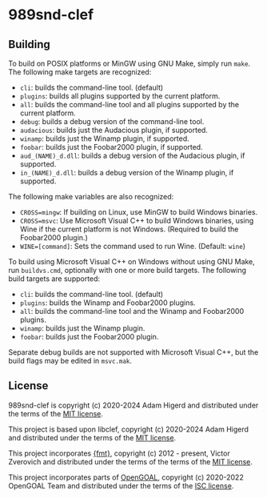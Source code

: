 989snd-clef
==========

Building
--------
To build on POSIX platforms or MinGW using GNU Make, simply run `make`. The following make
targets are recognized:

* `cli`: builds the command-line tool. (default)
* `plugins`: builds all plugins supported by the current platform.
* `all`: builds the command-line tool and all plugins supported by the current platform.
* `debug`: builds a debug version of the command-line tool.
* `audacious`: builds just the Audacious plugin, if supported.
* `winamp`: builds just the Winamp plugin, if supported.
* `foobar`: builds just the Foobar2000 plugin, if supported.
* `aud_(NAME)_d.dll`: builds a debug version of the Audacious plugin, if supported.
* `in_(NAME)_d.dll`: builds a debug version of the Winamp plugin, if supported.

The following make variables are also recognized:

* `CROSS=mingw`: If building on Linux, use MinGW to build Windows binaries.
* `CROSS=msvc`: Use Microsoft Visual C++ to build Windows binaries, using Wine if the current
  platform is not Windows. (Required to build the Foobar2000 plugin.)
* `WINE=[command]`: Sets the command used to run Wine. (Default: `wine`)

To build using Microsoft Visual C++ on Windows without using GNU Make, run `buildvs.cmd`,
optionally with one or more build targets. The following build targets are supported:

* `cli`: builds the command-line tool. (default)
* `plugins`: builds the Winamp and Foobar2000 plugins.
* `all`: builds the command-line tool and the Winamp and Foobar2000 plugins.
* `winamp`: builds just the Winamp plugin.
* `foobar`: builds just the Foobar2000 plugin.

Separate debug builds are not supported with Microsoft Visual C++, but the build flags may be
edited in `msvc.mak`.

License
-------
989snd-clef is copyright (c) 2020-2024 Adam Higerd and distributed
under the terms of the [MIT license](LICENSE.md).

This project is based upon libclef, copyright (c) 2020-2024 Adam Higerd and distributed
under the terms of the [MIT license](LICENSE.md).

This project incorporates [{fmt}](https://github.com/fmtlib/fmt), copyright (c)
2012 - present, Victor Zverovich and distributed under the terms of the terms of
the [MIT license](LICENSE.md).

This project incorporates parts of [OpenGOAL](https://github.com/open-goal/jak-project),
copyright (c) 2020-2022 OpenGOAL Team and distributed under the terms of the
[ISC license](LICENSE.md).
